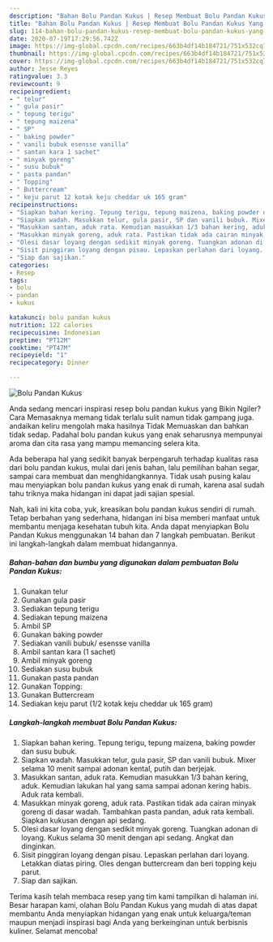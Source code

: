```yaml
---
description: "Bahan Bolu Pandan Kukus | Resep Membuat Bolu Pandan Kukus Yang Lezat"
title: "Bahan Bolu Pandan Kukus | Resep Membuat Bolu Pandan Kukus Yang Lezat"
slug: 114-bahan-bolu-pandan-kukus-resep-membuat-bolu-pandan-kukus-yang-lezat
date: 2020-07-19T17:29:56.742Z
image: https://img-global.cpcdn.com/recipes/663b4df14b184721/751x532cq70/bolu-pandan-kukus-foto-resep-utama.jpg
thumbnail: https://img-global.cpcdn.com/recipes/663b4df14b184721/751x532cq70/bolu-pandan-kukus-foto-resep-utama.jpg
cover: https://img-global.cpcdn.com/recipes/663b4df14b184721/751x532cq70/bolu-pandan-kukus-foto-resep-utama.jpg
author: Jesse Reyes
ratingvalue: 3.3
reviewcount: 9
recipeingredient:
- " telur"
- " gula pasir"
- " tepung terigu"
- " tepung maizena"
- " SP"
- " baking powder"
- " vanili bubuk esensse vanilla"
- " santan kara 1 sachet"
- " minyak goreng"
- " susu bubuk"
- " pasta pandan"
- " Topping"
- " Buttercream"
- " keju parut 12 kotak keju cheddar uk 165 gram"
recipeinstructions:
- "Siapkan bahan kering. Tepung terigu, tepung maizena, baking powder dan susu bubuk."
- "Siapkan wadah. Masukkan telur, gula pasir, SP dan vanili bubuk. Mixer selama 10 menit sampai adonan kental, putih dan berjejak."
- "Masukkan santan, aduk rata. Kemudian masukkan 1/3 bahan kering, aduk. Kemudian lakukan hal yang sama sampai adonan kering habis. Aduk rata kembali."
- "Masukkan minyak goreng, aduk rata. Pastikan tidak ada cairan minyak goreng di dasar wadah. Tambahkan pasta pandan, aduk rata kembali. Siapkan kukusan dengan api sedang."
- "Olesi dasar loyang dengan sedikit minyak goreng. Tuangkan adonan di loyang. Kukus selama 30 menit dengan api sedang. Angkat dan dinginkan."
- "Sisit pinggiran loyang dengan pisau. Lepaskan perlahan dari loyang. Letakkan diatas piring. Oles dengan buttercream dan beri topping keju parut."
- "Siap dan sajikan."
categories:
- Resep
tags:
- bolu
- pandan
- kukus

katakunci: bolu pandan kukus 
nutrition: 122 calories
recipecuisine: Indonesian
preptime: "PT12M"
cooktime: "PT47M"
recipeyield: "1"
recipecategory: Dinner

---
```



![Bolu Pandan Kukus](https://img-global.cpcdn.com/recipes/663b4df14b184721/751x532cq70/bolu-pandan-kukus-foto-resep-utama.jpg)

Anda sedang mencari inspirasi resep bolu pandan kukus yang Bikin Ngiler? Cara Memasaknya memang tidak terlalu sulit namun tidak gampang juga. andaikan keliru mengolah maka hasilnya Tidak Memuaskan dan bahkan tidak sedap. Padahal bolu pandan kukus yang enak seharusnya mempunyai aroma dan cita rasa yang mampu memancing selera kita.

Ada beberapa hal yang sedikit banyak berpengaruh terhadap kualitas rasa dari bolu pandan kukus, mulai dari jenis bahan, lalu pemilihan bahan segar, sampai cara membuat dan menghidangkannya. Tidak usah pusing kalau mau menyiapkan bolu pandan kukus yang enak di rumah, karena asal sudah tahu triknya maka hidangan ini dapat jadi sajian spesial.




Nah, kali ini kita coba, yuk, kreasikan bolu pandan kukus sendiri di rumah. Tetap berbahan yang sederhana, hidangan ini bisa memberi manfaat untuk membantu menjaga kesehatan tubuh kita. Anda dapat menyiapkan Bolu Pandan Kukus menggunakan 14 bahan dan 7 langkah pembuatan. Berikut ini langkah-langkah dalam membuat hidangannya.

<!--inarticleads1-->

##### Bahan-bahan dan bumbu yang digunakan dalam pembuatan Bolu Pandan Kukus:

1. Gunakan  telur
1. Gunakan  gula pasir
1. Sediakan  tepung terigu
1. Sediakan  tepung maizena
1. Ambil  SP
1. Gunakan  baking powder
1. Sediakan  vanili bubuk/ esensse vanilla
1. Ambil  santan kara (1 sachet)
1. Ambil  minyak goreng
1. Sediakan  susu bubuk
1. Gunakan  pasta pandan
1. Gunakan  Topping:
1. Gunakan  Buttercream
1. Sediakan  keju parut (1/2 kotak keju cheddar uk 165 gram)




<!--inarticleads2-->

##### Langkah-langkah membuat Bolu Pandan Kukus:

1. Siapkan bahan kering. Tepung terigu, tepung maizena, baking powder dan susu bubuk.
1. Siapkan wadah. Masukkan telur, gula pasir, SP dan vanili bubuk. Mixer selama 10 menit sampai adonan kental, putih dan berjejak.
1. Masukkan santan, aduk rata. Kemudian masukkan 1/3 bahan kering, aduk. Kemudian lakukan hal yang sama sampai adonan kering habis. Aduk rata kembali.
1. Masukkan minyak goreng, aduk rata. Pastikan tidak ada cairan minyak goreng di dasar wadah. Tambahkan pasta pandan, aduk rata kembali. Siapkan kukusan dengan api sedang.
1. Olesi dasar loyang dengan sedikit minyak goreng. Tuangkan adonan di loyang. Kukus selama 30 menit dengan api sedang. Angkat dan dinginkan.
1. Sisit pinggiran loyang dengan pisau. Lepaskan perlahan dari loyang. Letakkan diatas piring. Oles dengan buttercream dan beri topping keju parut.
1. Siap dan sajikan.




Terima kasih telah membaca resep yang tim kami tampilkan di halaman ini. Besar harapan kami, olahan Bolu Pandan Kukus yang mudah di atas dapat membantu Anda menyiapkan hidangan yang enak untuk keluarga/teman maupun menjadi inspirasi bagi Anda yang berkeinginan untuk berbisnis kuliner. Selamat mencoba!
